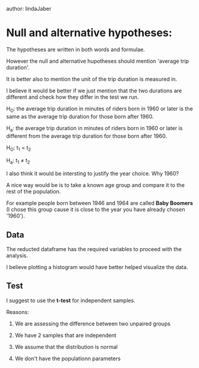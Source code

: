 
author: lindaJaber

# Null and alternative hypotheses:
The hypotheses are written in both words and formulae.

However the null and alternative hupotheses should mention 'average trip duration'.

It is better also to mention the unit of the trip duration is measured in.

I believe it would be better if we just mention that the two durations are different and check how they differ in the test we run.


H<sub>O</sub>: the average trip duration in minutes of riders born in 1960 or later is the same as the average trip duration for those born after 1960.

H<sub>a</sub>: the average trip duration in minutes of riders born in 1960 or later is different from the average trip duration for those born after 1960.

H<sub>O</sub>: t<sub>1</sub> = t<sub>2</sub>

H<sub>a</sub>: t<sub>1</sub> ≠ t<sub>2</sub>

I also think it would be intersting to justify the year choice. Why 1960? 

A nice way would be is to take a known age group and compare it to the rest of the population.

For example people born between 1946 and 1964 are called **Baby Boomers** (I chose this group cause it is close to the year you have already chosen '1960').

## Data
The reducted dataframe has the required variables to proceed with the analysis.

I believe plotting a histogram would have better helped visualize the data.

## Test
I suggest to use the **t-test** for independent samples.

Reasons:

1. We are assessing the difference between two unpaired groups

2. We have 2 samples that are independent

3. We assume that the distribution is normal

4. We don't have the populationn parameters


